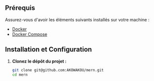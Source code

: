 
## Prérequis

Assurez-vous d'avoir les éléments suivants installés sur votre machine :
- [Docker](https://www.docker.com/get-started)
- [Docker Compose](https://docs.docker.com/compose/install/)

## Installation et Configuration

1. **Clonez le dépôt du projet :**
   ```bash
   git clone git@github.com:AKOWAKOU/mern.git
   cd mern
